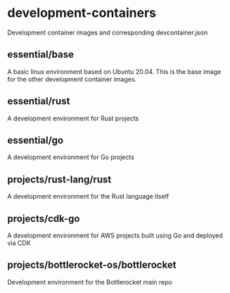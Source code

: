 # development-containers
Development container images and corresponding devcontainer.json

## essential/base
A basic linux environment based on Ubuntu 20.04. This is the base image for the other development container images.

## essential/rust
A development environment for Rust projects

## essential/go
A development environment for Go projects
## projects/rust-lang/rust
A development environment for the Rust language itself

## projects/cdk-go
A development environment for AWS projects built using Go and deployed via CDK
## projects/bottlerocket-os/bottlerocket
Development environment for the Bottlerocket main repo
